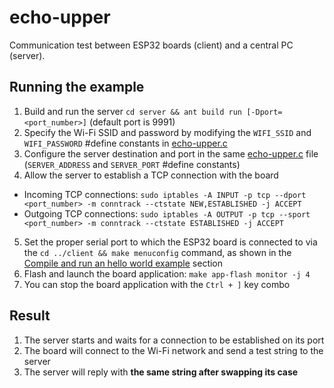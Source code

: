 # echo-upper

Communication test between ESP32 boards (client) and a central PC (server).

## Running the example
1. Build and run the server `cd server && ant build run [-Dport=<port_number>]` (default port is 9991)
2. Specify the Wi-Fi SSID and password by modifying the `WIFI_SSID` and `WIFI_PASSWORD` #define constants in [echo-upper.c](client/main/echo-upper.c)
3. Configure the server destination and port in the same [echo-upper.c](client/main/echo-upper.c) file (`SERVER_ADDRESS` and `SERVER_PORT` #define constants)
4. Allow the server to establish a TCP connection with the board
  * Incoming TCP connections: `sudo iptables -A INPUT -p tcp --dport <port_number> -m conntrack --ctstate NEW,ESTABLISHED -j ACCEPT`
  * Outgoing TCP connections: `sudo iptables -A OUTPUT -p tcp --sport <port_number> -m conntrack --ctstate ESTABLISHED -j ACCEPT`
5. Set the proper serial port to which the ESP32 board is connected to via the `cd ../client && make menuconfig` command, as shown in the [Compile and run an hello world example](../../README.md) section
6. Flash and launch the board application: `make app-flash monitor -j 4`
7. You can stop the board application with the `Ctrl + ]` key combo

## Result
1. The server starts and waits for a connection to be established on its port
2. The board will connect to the Wi-Fi network and send a test string to the server
3. The server will reply with **the same string after swapping its case**
